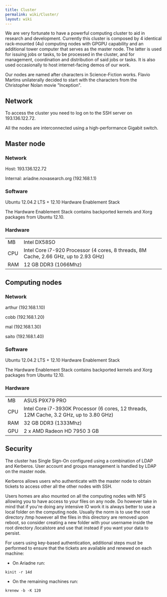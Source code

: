 ```yaml
---
title: Cluster
permalink: wiki/Cluster/
layout: wiki
---
```


We are very fortunate to have a powerful computing cluster to aid in
research and development. Currently this cluster is composed by 4
identical rack-mounted (4u) computing nodes with GPGPU capability and an
additional tower computer that serves as the master node. The latter is
used for issuing jobs or tasks, to be processed in the cluster, and for
management, coordination and distribution of said jobs or tasks. It is
also used occasionally to host internet-facing demos of our work.

Our nodes are named after characters in Science-Fiction works. Flavio
Martins unilaterally decided to start with the characters from the
Christopher Nolan movie "Inception".

Network
-------

To access the cluster you need to log on to the SSH server on
193.136.122.72.

All the nodes are interconnected using a high-performance Gigabit
switch.

Master node
-----------

### Network

Host: 193.136.122.72

Internal: ariadne.novasearch.org (192.168.1.1)

### Software

Ubuntu 12.04.2 LTS + 12.10 Hardware Enablement Stack

The Hardware Enablement Stack contains backported kernels and Xorg
packages from Ubuntu 12.10.

### Hardware

|     |                                                                                      |
|-----|--------------------------------------------------------------------------------------|
| MB  | Intel DX58SO                                                                         |
| CPU | Intel Core i7-920 Processor (4 cores, 8 threads, 8M Cache, 2.66 GHz, up to 2.93 GHz) |
| RAM | 12 GB DDR3 (1066Mhz)                                                                 |

Computing nodes
---------------

### Network

arthur (192.168.1.10)

cobb (192.168.1.20)

mal (192.168.1.30)

saito (192.168.1.40)

### Software

Ubuntu 12.04.2 LTS + 12.10 Hardware Enablement Stack

The Hardware Enablement Stack contains backported kernels and Xorg
packages from Ubuntu 12.10.

### Hardware

|     |                                                                                         |
|-----|-----------------------------------------------------------------------------------------|
| MB  | ASUS P9X79 PRO                                                                          |
| CPU | Intel Core i7-3930K Processor (6 cores, 12 threads, 12M Cache, 3.2 GHz, up to 3.80 GHz) |
| RAM | 32 GB DDR3 (1333Mhz)                                                                    |
| GPU | 2 x AMD Radeon HD 7950 3 GB                                                             |

Security
--------

The cluster has Single Sign-On configured using a combination of LDAP
and Kerberos. User account and groups management is handled by LDAP on
the master node.

Kerberos allows users who authenticate with the master node to obtain
tickets to access other all the other nodes with SSH.

Users homes are also mounted on all the computing nodes with NFS
allowing you to have access to your files on any node. Do however take
in mind that if you're doing any intensive IO work it is always better
to use a local folder on the computing node. Usually the norm is to use
the root directory /tmp however all the files in this directory are
removed upon reboot, so consider creating a new folder with your
username inside the root directory /localstore and use that instead if
you want your data to persist.

For users using key-based authentication, additional steps must be
performed to ensure that the tickets are available and renewed on each
machine:

-   On Ariadne run:

  
  
`kinit -r 14d`

-   On the remaining machines run:

  
  
`krenew -b -K 120`
